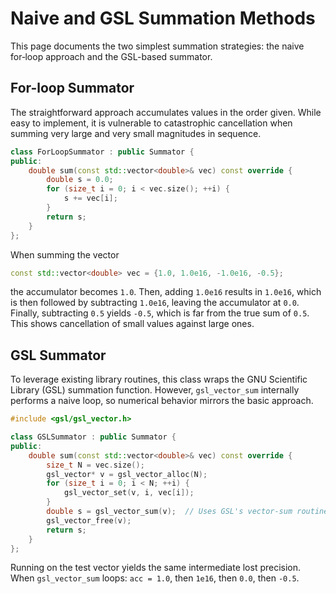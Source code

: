 # Naive and GSL Summation Methods

This page documents the two simplest summation strategies: the naive for‑loop approach and the GSL-based summator. 

## For-loop Summator

The straightforward approach accumulates values in the order given. While easy to implement, it is vulnerable to catastrophic cancellation when summing very large and very small magnitudes in sequence.

```cpp
class ForLoopSummator : public Summator {
public:
    double sum(const std::vector<double>& vec) const override {
        double s = 0.0;
        for (size_t i = 0; i < vec.size(); ++i) {
            s += vec[i];
        }
        return s;
    }
};
```

When summing the vector

```cpp
const std::vector<double> vec = {1.0, 1.0e16, -1.0e16, -0.5};
```

the accumulator becomes `1.0`. Then, adding `1.0e16` results in `1.0e16`, which is then followed by subtracting `1.0e16`, leaving the accumulator at `0.0`. Finally, subtracting `0.5` yields `-0.5`, which is far from the true sum of `0.5`. This shows cancellation of small values against large ones.

## GSL Summator

To leverage existing library routines, this class wraps the GNU Scientific Library (GSL) summation function. However, `gsl_vector_sum` internally performs a naive loop, so numerical behavior mirrors the basic approach.

```cpp
#include <gsl/gsl_vector.h>

class GSLSummator : public Summator {
public:
    double sum(const std::vector<double>& vec) const override {
        size_t N = vec.size();
        gsl_vector* v = gsl_vector_alloc(N);
        for (size_t i = 0; i < N; ++i) {
            gsl_vector_set(v, i, vec[i]);
        }
        double s = gsl_vector_sum(v);  // Uses GSL's vector-sum routine.
        gsl_vector_free(v);
        return s;
    }
};
```

Running on the test vector yields the same intermediate lost precision. When `gsl_vector_sum` loops: `acc = 1.0`, then `1e16`, then `0.0`, then `-0.5`.


